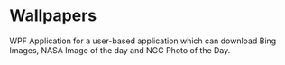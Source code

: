 # Wallpapers
WPF Application for a user-based application which can download Bing Images, NASA Image of the day and NGC Photo of the Day.
